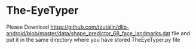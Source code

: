 # The-EyeTyper
Please Download https://github.com/tzutalin/dlib-android/blob/master/data/shape_predictor_68_face_landmarks.dat file and put it in the same directory where you have stored TheEyeTyper.py file
